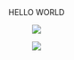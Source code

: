 
<div id="header" align="center">
<h1&style=courier>HELLO WORLD</h1><p></p>
<img src="https://media.giphy.com/media/3JXHcH0P03IxIbDOW1/giphy.gif?cid=790b7611mqikd0rhqiscn9atcxpjbfly6hrzdk7ujip9s6d5&ep=v1_gifs_search&rid=giphy.gif&ct=g">
</div>
<p></p>
<div id="badges" align="center">
  <a href="https://www.linkedin.com/in/rocco-marrone-a51262332/">
<img src="https://img.shields.io/badge/LinkedIn-blue?logo=linkedin&logoColor=white&style=for-the-badge">
  </a>
  <p></p>
  <img src="https://komarev.com/ghpvc/?username=roccomarrone18&style=flat-square&color=blue" alt=""/>
  </div>
  
<!--
**roccomarrone18/roccomarrone18** is a ✨ _special_ ✨ repository because its `README.md` (this file) appears on your GitHub profile.

Here are some ideas to get you started:

- 🔭 I’m currently working on ...
- 🌱 I’m currently learning ...
- 👯 I’m looking to collaborate on ...
- 🤔 I’m looking for help with ...
- 💬 Ask me about ...
- 📫 How to reach me: ...
- 😄 Pronouns: ...
- ⚡ Fun fact: ...
-->
